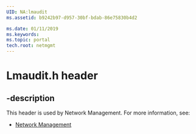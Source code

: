 ```yaml
---
UID: NA:lmaudit
ms.assetid: b9242b97-d957-30bf-bdab-86e75830b4d2

ms.date: 01/11/2019
ms.keywords: 
ms.topic: portal
tech.root: netmgmt
---
```


# Lmaudit.h header


## -description


This header is used by Network Management. For more information, see:

- [Network Management](../_netmgmt/index.md)

